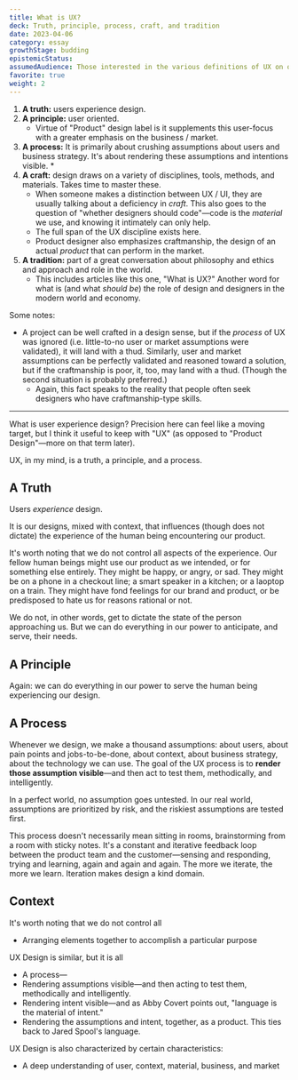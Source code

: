 ```yaml
---
title: What is UX?
deck: Truth, principle, process, craft, and tradition
date: 2023-04-06
category: essay
growthStage: budding
epistemicStatus: 
assumedAudience: Those interested in the various definitions of UX on offer, or in how I approach UX in particular.
favorite: true
weight: 2
---
```



1. **A truth:** users experience design.
2. **A principle:** user oriented.
	* Virtue of "Product" design label is it supplements this user-focus with a greater emphasis on the business / market.
3. **A process:** It is primarily about crushing assumptions about users and business strategy. It's about rendering these assumptions and intentions visible.
	* 
4. **A craft:** design draws on a variety of disciplines, tools, methods, and materials. Takes time to master these.
	* When someone makes a distinction between UX / UI, they are usually talking about a deficiency in *craft*. This also goes to the question of "whether designers should code"—code is the *material* we use, and knowing it intimately can only help.
	* The full span of the UX discipline exists here.
	* Product designer also emphasizes craftmanship, the design of an actual *product* that can perform in the market.
5. **A tradition:** part of a great conversation about philosophy and ethics and approach and role in the world.
	* This includes articles like this one, "What is UX?" Another word for what is (and what *should be*) the role of design and designers in the modern world and economy.

Some notes:
* A project can be well crafted in a design sense, but if the *process* of UX was ignored (i.e. little-to-no user or market assumptions were validated), it will land with a thud. Similarly, user and market assumptions can be perfectly validated and reasoned toward a solution, but if the craftmanship is poor, it, too, may land with a thud. (Though the second situation is probably preferred.)
	* Again, this fact speaks to the reality that people often seek designers who have craftmanship-type skills.

---

What is user experience design? Precision here can feel like a moving target, but I think it useful to keep with "UX" (as opposed to "Product Design"—more on that term later).

UX, in my mind, is a truth, a principle, and a process.

## A Truth
Users _experience_ design.

It is our designs, mixed with context, that influences (though does not dictate) the experience of the human being encountering our product.

It's worth noting that we do not control all aspects of the experience. Our fellow human beings might use our product as we intended, or for something else entirely. They might be happy, or angry, or sad. They might be on a phone in a checkout line; a smart speaker in a kitchen; or a laoptop on a train. They might have fond feelings for our brand and product, or be predisposed to hate us for reasons rational or not.

We do not, in other words, get to dictate the state of the person approaching us. But we can do everything in our power to anticipate, and serve, their needs. 

## A Principle
Again: we can do everything in our power to serve the human being experiencing our design.

## A Process
Whenever we design, we make a thousand assumptions: about users, about pain points and jobs-to-be-done, about context, about business strategy, about the technology we can use. The goal of the UX process is to **render those assumption visible**—and then act to test them, methodically, and intelligently.

In a perfect world, no assumption goes untested. In our real world, assumptions are prioritized by risk, and the riskiest assumptions are tested first.

This process doesn't necessarily mean sitting in rooms, brainstorming from a room with sticky notes. It's a constant and iterative feedback loop between the product team and the customer—sensing and responding, trying and learning, again and again and again. The more we iterate, the more we learn. Iteration makes design a kind domain.

## Context
It's worth noting that we do not control all
* Arranging elements together to accomplish a particular purpose

UX Design is similar, but it is all

* A process—
* Rendering assumptions visible—and then acting to test them, methodically and intelligently.
* Rendering intent visible—and as Abby Covert points out, "language is the material of intent."
* Rendering the assumptions and intent, together, as a product. This ties back to Jared Spool's language.

UX Design is also characterized by certain characteristics:

* A deep understanding of user, context, material, business, and market
